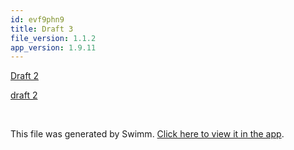 ```yaml
---
id: evf9phn9
title: Draft 3
file_version: 1.1.2
app_version: 1.9.11
---
```


[Draft 2](draft-2.j8bauzyc.sw.md)

[draft 2](draft-2.10zlmql7.sw.md)

<br/>

This file was generated by Swimm. [Click here to view it in the app](http://localhost:5000/repos/Z2l0aHViJTNBJTNBTm9hUmVwbyUzQSUzQU5vYW96ZXI=/docs/evf9phn9).
